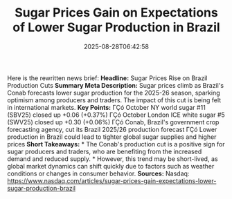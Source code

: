 ﻿---
title: "Sugar Prices Gain on Expectations of Lower Sugar Production in Brazil"
date: "2025-08-28T06:42:58"
category: "Markets"
summary: ""
slug: "sugar prices gain on expectations of lower sugar production "
source_urls:
  - "https://www.nasdaq.com/articles/sugar-prices-gain-expectations-lower-sugar-production-brazil"
seo:
  title: "Sugar Prices Gain on Expectations of Lower Sugar Production in Brazil | Hash n Hedge"
  description: ""
  keywords: ["news", "markets", "brief"]
---
Here is the rewritten news brief:  **Headline:** Sugar Prices Rise on Brazil Production Cuts  **Summary Meta Description:** Sugar prices climb as Brazil's Conab forecasts lower sugar production for the 2025-26 season, sparking optimism among producers and traders. The impact of this cut is being felt in international markets.  **Key Points:**  ΓÇó October NY world sugar #11 (SBV25) closed up +0.06 (+0.37%) ΓÇó October London ICE white sugar #5 (SWV25) closed up +0.30 (+0.06%) ΓÇó Conab, Brazil's government crop forecasting agency, cut its Brazil 2025/26 production forecast ΓÇó Lower production in Brazil could lead to tighter global sugar supplies and higher prices  **Short Takeaways:**  * The Conab's production cut is a positive sign for sugar producers and traders, who are benefiting from the increased demand and reduced supply. * However, this trend may be short-lived, as global market dynamics can shift quickly due to factors such as weather conditions or changes in consumer behavior.  **Sources:**  Nasdaq: https://www.nasdaq.com/articles/sugar-prices-gain-expectations-lower-sugar-production-brazil 

